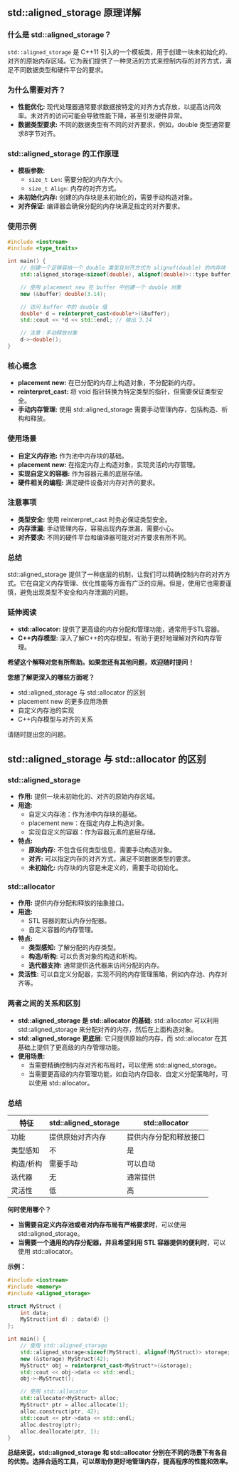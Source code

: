 ## std::aligned_storage 原理详解

### 什么是 std::aligned_storage？

`std::aligned_storage` 是 C++11 引入的一个模板类，用于创建一块未初始化的、对齐的原始内存区域。它为我们提供了一种灵活的方式来控制内存的对齐方式，满足不同数据类型和硬件平台的要求。

### 为什么需要对齐？

* **性能优化:** 现代处理器通常要求数据按特定的对齐方式存放，以提高访问效率。未对齐的访问可能会导致性能下降，甚至引发硬件异常。
* **数据类型要求:** 不同的数据类型有不同的对齐要求，例如，double 类型通常要求8字节对齐。

### std::aligned_storage 的工作原理

* **模板参数:**
  - `size_t Len`: 需要分配的内存大小。
  - `size_t Align`: 内存的对齐方式。
* **未初始化内存:** 创建的内存块是未初始化的，需要手动构造对象。
* **对齐保证:** 编译器会确保分配的内存块满足指定的对齐要求。

### 使用示例

```c++
#include <iostream>
#include <type_traits>

int main() {
    // 创建一个足够容纳一个 double 类型且对齐方式为 alignof(double) 的内存块
    std::aligned_storage<sizeof(double), alignof(double)>::type buffer;

    // 使用 placement new 在 buffer 中创建一个 double 对象
    new (&buffer) double(3.14);

    // 访问 buffer 中的 double 值
    double* d = reinterpret_cast<double*>(&buffer);
    std::cout << *d << std::endl; // 输出 3.14

    // 注意：手动释放对象
    d->~double();
}
```

### 核心概念

* **placement new:** 在已分配的内存上构造对象，不分配新的内存。
* **reinterpret_cast:** 将 void 指针转换为特定类型的指针，但需要保证类型安全。
* **手动内存管理:** 使用 std::aligned_storage 需要手动管理内存，包括构造、析构和释放。

### 使用场景

* **自定义内存池:** 作为池中内存块的基础。
* **placement new:** 在指定内存上构造对象，实现灵活的内存管理。
* **实现自定义的容器:** 作为容器元素的底层存储。
* **硬件相关的编程:** 满足硬件设备对内存对齐的要求。

### 注意事项

* **类型安全:** 使用 reinterpret_cast 时务必保证类型安全。
* **内存泄漏:** 手动管理内存，容易出现内存泄漏，需要小心。
* **对齐要求:** 不同的硬件平台和编译器可能对对齐要求有所不同。

### 总结

std::aligned_storage 提供了一种底层的机制，让我们可以精确控制内存的对齐方式。它在自定义内存管理、优化性能等方面有广泛的应用。但是，使用它也需要谨慎，避免出现类型不安全和内存泄漏的问题。

### 延伸阅读

* **std::allocator:** 提供了更高级的内存分配和管理功能，通常用于STL容器。
* **C++内存模型:** 深入了解C++的内存模型，有助于更好地理解对齐和内存管理。

**希望这个解释对您有所帮助。如果您还有其他问题，欢迎随时提问！**

**您想了解更深入的哪些方面呢？**
* std::aligned_storage 与 std::allocator 的区别
* placement new 的更多应用场景
* 自定义内存池的实现
* C++内存模型与对齐的关系

请随时提出您的问题。

## std::aligned_storage 与 std::allocator 的区别

### std::aligned_storage

* **作用:** 提供一块未初始化的、对齐的原始内存区域。
* **用途:**
    - 自定义内存池：作为池中内存块的基础。
    - placement new：在指定内存上构造对象。
    - 实现自定义的容器：作为容器元素的底层存储。
* **特点:**
    - **原始内存:** 不包含任何类型信息，需要手动构造对象。
    - **对齐:** 可以指定内存的对齐方式，满足不同数据类型的要求。
    - **未初始化:** 内存块的内容是未定义的，需要手动初始化。

### std::allocator

* **作用:** 提供内存分配和释放的抽象接口。
* **用途:**
    * STL 容器的默认内存分配器。
    * 自定义容器的内存管理。
* **特点:**
    * **类型感知:** 了解分配的内存类型。
    * **构造/析构:** 可以负责对象的构造和析构。
    * **迭代器支持:** 通常提供迭代器来访问分配的内存。
* **灵活性:** 可以自定义分配器，实现不同的内存管理策略，例如内存池、内存对齐等。

### 两者之间的关系和区别

* **std::aligned_storage 是 std::allocator 的基础:** std::allocator 可以利用 std::aligned_storage 来分配对齐的内存，然后在上面构造对象。
* **std::aligned_storage 更底层:** 它只提供原始的内存，而 std::allocator 在其基础上提供了更高级的内存管理功能。
* **使用场景:**
    - 当需要精确控制内存对齐和布局时，可以使用 std::aligned_storage。
    - 当需要更高级的内存管理功能，如自动内存回收、自定义分配策略时，可以使用 std::allocator。

### 总结

| 特征 | std::aligned_storage | std::allocator |
|---|---|---|
| 功能 | 提供原始对齐内存 | 提供内存分配和释放接口 |
| 类型感知 | 不 | 是 |
| 构造/析构 | 需要手动 | 可以自动 |
| 迭代器 | 无 | 通常提供 |
| 灵活性 | 低 | 高 |

**何时使用哪个？**

* **当需要自定义内存池或者对内存布局有严格要求时**，可以使用 std::aligned_storage。
* **当需要一个通用的内存分配器，并且希望利用 STL 容器提供的便利时**，可以使用 std::allocator。

**示例：**

```c++
#include <iostream>
#include <memory>
#include <aligned_storage>

struct MyStruct {
    int data;
    MyStruct(int d) : data(d) {}
};

int main() {
    // 使用 std::aligned_storage
    std::aligned_storage<sizeof(MyStruct), alignof(MyStruct)> storage;
    new (&storage) MyStruct(42);
    MyStruct* obj = reinterpret_cast<MyStruct*>(&storage);
    std::cout << obj->data << std::endl;
    obj->~MyStruct();

    // 使用 std::allocator
    std::allocator<MyStruct> alloc;
    MyStruct* ptr = alloc.allocate(1);
    alloc.construct(ptr, 42);
    std::cout << ptr->data << std::endl;
    alloc.destroy(ptr);
    alloc.deallocate(ptr, 1);
}
```

**总结来说，std::aligned_storage 和 std::allocator 分别在不同的场景下有各自的优势。选择合适的工具，可以帮助你更好地管理内存，提高程序的性能和效率。**



